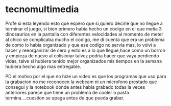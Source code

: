 # tecnomultimedia
Profe si esta leyendo esto que espero que si,quiero decirle que no llegue a terminar el juego, si bien primero habia hecho un codigo en el que metia 3 dinosaurios en la pantalla con diferentes velocidades al momento de meter al chico se complicaba mucho el codigo, me di cuenta que era un problema de como lo habia organizado y que ese codigo no servia mas, lo volvi a hacer y reeorganizar de cero y esto es a lo que llegue,hace como un borron y empieza de nuevo al colisionar talvez podria hacer que vaya perdiendo vidas, talve si hubiera tenido mejor organizados mis tiempos en la semana hubiera hecho algo mas entregable.

PD:el motivo por el que no hize un video es que los programas que uso para la grabacion no me reconocen la webcam ni un microfono prestado que consegui y la notebook donde antes habia grabado todas la veces anteriores parece que tiene un problema de cooler o pasta termina....cuestion se apaga antes de que pueda grabar.
